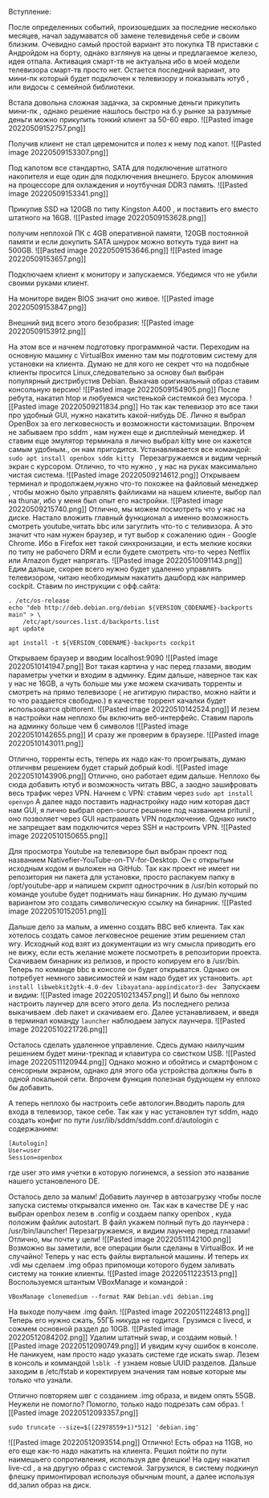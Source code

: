 Вступление:

После определенных событий, произошедших за последние несколько месяцев, начал задумаватся об замене телевиденья себе и своим близким. Очевидно самый простой вариант это покупка ТВ приставки с Андройдом на борту, однако взглянув на цены и предлагаемое железо, идея отпала. 
Активация смарт-тв не актуальна ибо в моей модели телевизора смарт-тв просто нет. Остается последний вариант, это мини-пк который будет подключен к телевизору и показывать ютуб , или видосы с семейной библиотеки.

Встала довольна сложная задачка, за скромные деньги прикупить мини-пк , однако решение нашлось быстро на б.у рынке за разумные деньги можно прикупить тонкий клиент за 50-60 евро. 
![[Pasted image 20220509152757.png]]

Получив клиент не стал церемонится и полез к нему под капот. 
![[Pasted image 20220509153307.png]]

Под капотом все стандартно, SATA для подключение штатного накопителя и еще один для подключения внешнего. Брусок алюминия на процессоре для охлаждения и ноутбучная DDR3 память.
![[Pasted image 20220509153341.png]]


Прикупив SSD на 120GB по типу Kingston A400 , и поставить его вместо штатного на 16GB.
![[Pasted image 20220509153628.png]]

получим неплохой ПК с 4GB оперативной памяти, 120GB постоянной памяти и если докупить SATA шнурок можно воткуть туда винт на 500GB. 
![[Pasted image 20220509153646.png]]
![[Pasted image 20220509153657.png]]

Подключаем клиент к монитору и запускаемся. Убедимся что не убили своими руками клиент.

На мониторе виден BIOS значит оно живое.
![[Pasted image 20220509153847.png]]

Внешний вид всего этого безобразия:
![[Pasted image 20220509153912.png]]

На этом все и начнем подготовку программной части. 
Переходим на основную машину с VirtualBox именно там мы подготовим систему для установки на клиента. 
Думаю не для кого не секрет что на подобные клиенты просится Linux,следовательно за основу был выбран популярный дистрибустив 
Debian. Выкачав оригинальный образ ставим консольную версию!
![[Pasted image 20220509154905.png]]
После ребута, накатил htop и любуемся чистенькой системкой без мусора.
![[Pasted image 20220509211834.png]]
Но так как телевизор это все таки про удобный GUI, нужно накатить какой-нибудь DE. Лично я выбрал OpenBox за его легковесность и возможности кастомизации. Впрочем не забываем про sddm , нам нужен еще и дисплейный менеджер. И ставим еще эмулятор терминала я лично выбрал kitty мне он кажется самым удобным., он нам пригодится. Устанавливается все командой: 
````sudo apt install openbox sddm kitty ````
Перезагружаемся и видим черный экран с курсором. Отлично, то что нужно , у нас на руках максимально чистая система.
![[Pasted image 20220509214612.png]]
Открываем терминал и продолжаем,нужно что-то похожее на файловый менеджер , чтобы можно было управлять файликами на нашем клиенте, выбор пал на thunar, ибо у меня был опыт его настройки.
![[Pasted image 20220509215740.png]]
Отлично, мы можем посмотреть что у нас на диске. Настало вложить главный функционал  а именно возможность смотреть youtube,читать bbc или загуглить что-то с теливизора. А это значит что нам нужен браузер, и тут выбор к сожалению один - Google Chrome. Ибо в Firefox  нет такой синхронизации, и есть мелкие косяки по типу не рабочего DRM и если будете смотреть что-то через Netflix или Amazon будет напрягать.
![[Pasted image 20220510091143.png]]
Едим дальше,  скорее всего нужно будет удаленно управлять телевизором, читаю необходимым накатить дашборд как например cockpit. 
Ставим по инструкции с офф.сайта:
``````
. /etc/os-release
echo "deb http://deb.debian.org/debian ${VERSION_CODENAME}-backports main" > \
    /etc/apt/sources.list.d/backports.list
apt update

apt install -t ${VERSION_CODENAME}-backports cockpit

``````
Открываем браузер и вводим localhost:9090
![[Pasted image 20220510141947.png]]
Вот такая картина у нас перед глазами, вводим параметры учетки и входим в админку.
Едим дальше, наверное так как у нас не 16GB, а чуть больше мы уже можем скачивать торренты и смотреть на прямо телевизоре ( не агитирую пираство, можно найти и то что раздается свободно.) в качестве торрент качалки будет использоватся qbittorent.
![[Pasted image 20220510142524.png]]
 И лезем в настройки нам неплохо бы включить веб-интерфейс. Ставим пароль на админку больше чем 6 символов
 ![[Pasted image 20220510142655.png]]
 И сразу же проверим в браузере.
 ![[Pasted image 20220510143011.png]]
 
 Отлично, торренты есть, теперь их надо как-то проигрывать, думаю отличнвм решением будет старый добрый kodi.
 ![[Pasted image 20220510143906.png]]
 Отлично, оно работает едим дальше.  Неплохо бы сюда добавить ютуб и возможность читать BBC, а заодно зашифровать весь трафик через VPN.
 Начнем с VPN: ставим через 
 ```sudo apt install openvpn```
 А далее надо поставить наднастройку надо ним которая даст нам GUI, я лично выбрал open-source  решение под названием pritunil , оно позволяет через GUI настраивать VPN подключение. Однако никто не запрещает вам подключится через SSH и настроить VPN.
 ![[Pasted image 20220510150655.png]]
 
 Для просмотра Youtube на телевизоре был выбран проект под названием Nativefier-YouTube-on-TV-for-Desktop. Он с открытым исходным кодом и выложен на GitHub. Так как проект не имеет ни репозитория ни пакета для установки, просто распакуем папку в /opt/youtube-app и напишем скрипт однострочник в /usr/bin который по команде youtube будет поднимать наш бинарник. Но думаю лучшим вариантом это создать символическую ссылку на бинарник.
 ![[Pasted image 20220510152051.png]]
 
 Дальше дело за малым, а именно создать BBC веб клиента. Так как хотелось создать самое легковесное решение этим решением стал wry. Исходный код взят из документации из wry смысла приводить его не вижу, если есть желание можете посмотреть в репозитории проекта. Скачиваем бинарник из релизов, и просто копируем его в /usr/bin. Теперь по команде bbc  в консоле он  будет открыватся.
 Однако он  потребует немного зависимостей и нам надо будет их установить.
 ```apt install libwebkit2gtk-4.0-dev libayatana-appindicator3-dev ```
 Запускаем и видим:
 ![[Pasted image 20220510213457.png]]
 И было бы неплохо настроить лаунчер для всего этого дела.
 Из последнего релиза выкачиваем .deb пакет и скачиваем его. Далее устанавливаем, и введя в терминал команду ```launcher``` наблюдаем запуск лаунчера.
 ![[Pasted image 20220510221726.png]]
 
 Осталось сделать удаленное управление. Сдесь думаю наилучшим решением будет мини-трекпад и клавитура со свистком USB.
 ![[Pasted image 20220511120944.png]]
 Oднако можно и обойтись и смартфоном с сенсорным экраном, однако для этого оба устройства должны быть в одной локальной сети. Впрочем функция полезная будующем  ну еплохо бы добавить.
 
 А теперь неплохо бы настроить себе автологин.Вводить пароль для входа в телевизор, такое себе. Так как у нас установлен тут sddm, надо создать конфиг по пути /usr/lib/sddm/sddm.conf.d/autologin с содержанием: 
 ```
 [Autologin]
User=user
Session=openbox
```
 где user это имя учетки в которую логинемся, а session это название нашего установленого DE.
 
 Осталось дело за малым! Добавить лаунчер в автозагрузку чтобы после запуска системы открывался именно он. Так как в качестве DE у нас выбран openbox лезем в .config и создаем папку openbox , куда положим файлик autostart. 
 В файл укажем полный путь до лаунчера : /usr/bin/launcher! Перезагружаемся, и видим лаунчер перед глазами! Отлично, мы почти у цели!
 ![[Pasted image 20220511142100.png]]
 Возможно вы заметили, все операции были сделаны в VirtualBox. И не случайно!
 Теперь у нас есть файлы виртальной машины. И теперь их .vdi мы сделаем .img образ припомощи которого будем заливать систему на тонкие клиенты.
 ![[Pasted image 20220511223513.png]]
 Воспользуемся штантым VBoxManage и командой :
 ```
 VBoxManage clonemedium --format RAW Debian.vdi debian.img
 ```
На выходе получаем .img файл.
![[Pasted image 20220511224813.png]]
 Теперь его нужно сжать, 55ГБ никуда не годится.
 Грузимся с livecd, и сожмем основной раздел до 10GB.
![[Pasted image 20220512084202.png]]
 Удалим штатный swap, и создаим новый.
![[Pasted image 20220512090749.png]]
И увидим кучу ошибок в консоле. Не паникуем, нам просто надо указать системе где искать swap. Лезем в консоль и коммандой ```lsblk -f``` узнаем новые UUID разделов. Дальше заходим в /etc/fstab и коректируем значения там новые которые мы только что узнали. 

Отлично повторяем швг с созданием .img образа, и видем опять 55GB. Неужели не помогло? Помогло, только надо подрезать сам образ.
![[Pasted image 20220512093357.png]]

```
sudo truncate --size=$[(22978559+1)*512] 'debian.img'
```

![[Pasted image 20220512093514.png]]
Отлично! Есть образ на 11GB, но его еще как-то надо накатить на клиента. Решил пойти по пути наимешьего сопротивления, используя две флешки! На одну накатил live-cd , а на другую образ с системой.
Загрузился, в систему подкинул флешку примонтировал используя обычным mount, а далее используя dd,залил образ на диск.



 
 
 
 
 

